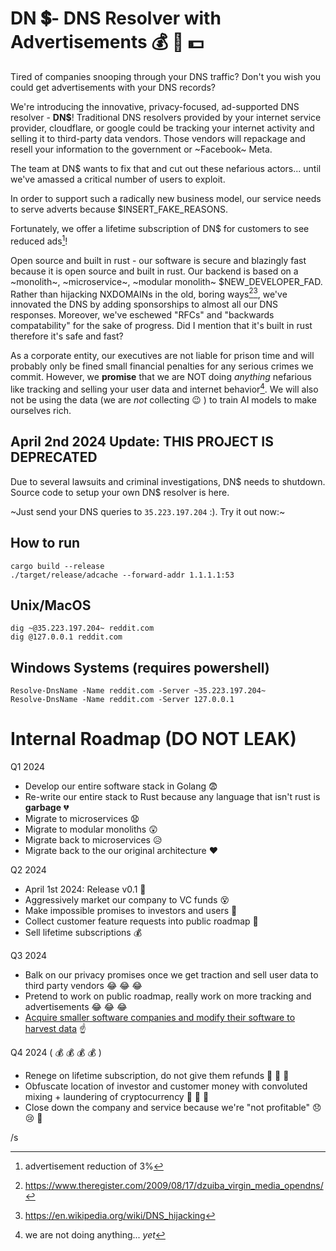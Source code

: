 # DN :heavy_dollar_sign:- DNS Resolver with Advertisements :moneybag: :money_with_wings: :dollar:

Tired of companies snooping through your DNS traffic? Don't you wish you could get advertisements with your DNS records?

We're introducing the innovative, privacy-focused, ad-supported DNS resolver - **DN$**! Traditional DNS resolvers provided by your internet service provider, cloudflare, or google could be tracking your internet activity and selling it to third-party data vendors. Those vendors will repackage and resell your information to the government or ~Facebook~ Meta. 

The team at DN$ wants to fix that and cut out these nefarious actors... until we've amassed a critical number of users to exploit.

In order to support such a radically new business model, our service needs to serve adverts because $INSERT_FAKE_REASONS. 

Fortunately, we offer a lifetime subscription of DN$ for customers to see reduced ads[^1]! 

[^1]: advertisement reduction of 3% 

Open source and built in rust - our software is secure and blazingly fast because it is open source and built in rust. Our backend is based on a ~monolith~, ~microservice~, ~modular monolith~ $NEW_DEVELOPER_FAD. Rather than hijacking NXDOMAINs in the old, boring ways[^2][^3], we've innovated the DNS by adding sponsorships to almost all our DNS responses. Moreover, we've eschewed "RFCs" and "backwards compatability" for the sake of progress. Did I mention that it's built in rust therefore it's safe and fast?

[^2]: https://www.theregister.com/2009/08/17/dzuiba_virgin_media_opendns/
[^3]: https://en.wikipedia.org/wiki/DNS_hijacking


As a corporate entity, our executives are not liable for prison time and will probably only be fined small financial penalties for any serious crimes we commit. However, we **promise** that we are NOT doing *anything* nefarious like tracking and selling your user data and internet behavior[^4]. We will also not be using the data (we are *not* collecting :wink: ) to train AI models to make ourselves rich.

[^4]: we are not doing anything... *yet*

## April 2nd 2024 Update: THIS PROJECT IS DEPRECATED
Due to several lawsuits and criminal investigations, DN$ needs to shutdown. Source code to setup your own DN$ resolver is here.

~Just send your DNS queries to `35.223.197.204` :). Try it out now:~


## How to run
```
cargo build --release
./target/release/adcache --forward-addr 1.1.1.1:53
```

## Unix/MacOS
```
dig ~@35.223.197.204~ reddit.com
dig @127.0.0.1 reddit.com
```

## Windows Systems (requires powershell)
```
Resolve-DnsName -Name reddit.com -Server ~35.223.197.204~
Resolve-DnsName -Name reddit.com -Server 127.0.0.1
```

# Internal Roadmap (DO NOT LEAK) 

Q1 2024
- Develop our entire software stack in Golang :fearful:
- Re-write our entire stack to Rust because any language that isn't rust is **garbage** :broken_heart:
- Migrate to microservices :anguished:
- Migrate to modular monoliths :astonished:
- Migrate back to microservices :disappointed_relieved:
- Migrate back to the our original architecture :heart:

Q2 2024
- April 1st 2024: Release v0.1 :confetti_ball:
- Aggressively market our company to VC funds :dizzy_face:
- Make impossible promises to investors and users :revolving_hearts:
- Collect customer feature requests into public roadmap :sparkling_heart:
- Sell lifetime subscriptions :moneybag:

Q3 2024
- Balk on our privacy promises once we get traction and sell user data to third party vendors :joy: :joy: :joy:
- Pretend to work on public roadmap, really work on more tracking and advertisements :joy: :joy: :joy:
- [Acquire smaller software companies and modify their software to harvest data](https://techcrunch.com/2024/03/26/facebook-secret-project-snooped-snapchat-user-traffic/) :point_up:

Q4 2024 ( :moneybag: :moneybag: :moneybag: :moneybag: )
- Renege on lifetime subscription, do not give them refunds :money_with_wings: :money_with_wings: :money_with_wings:
- Obfuscate location of investor and customer money with convoluted mixing + laundering of cryptocurrency :money_with_wings: :money_with_wings: :money_with_wings:
- Close down the company and service because we're "not profitable" :disappointed: :cry: :triumph:

/s




